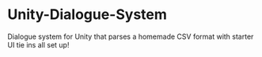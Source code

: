 # Unity-Dialogue-System
Dialogue system for Unity that parses a homemade CSV format with starter UI tie ins all set up!
